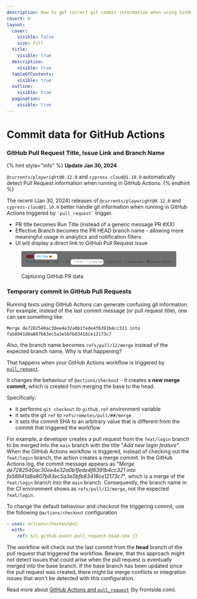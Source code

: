 ```yaml
---
description: How to get correct git commit information when using GitHub Actions
coverY: 0
layout:
  cover:
    visible: false
    size: full
  title:
    visible: true
  description:
    visible: true
  tableOfContents:
    visible: true
  outline:
    visible: true
  pagination:
    visible: true
---
```


# Commit data for GitHub Actions

### GitHub Pull Request Title, Issue Link and Branch Name

{% hint style="info" %}
**Update Jan 30, 2024**

`@currents/playwright@0.12.0` and `cypress-cloud@1.10.0` automatically detect Pull Request information when running in GitHub Actions.
{% endhint %}

The recent (Jan 30, 2024) releases of `@currents/playwright@0.12.0` and `cypress-cloud@1.10.0` better handle git information when running in GitHub Actions triggered by `` `pull_request` `` trigger.

* PR title becomes Run Title (instead of a generic message PR #XX)
* Effective Branch becomes the PR HEAD branch name - allowing more meaningful usage in analytics and notification filters
* UI will display a direct link to GitHub Pull Request issue

<figure><img src="../../../.gitbook/assets/currents-2024-01-30-14.57.07@2x (1).png" alt=""><figcaption><p>Capturing GitHub PR data</p></figcaption></figure>

### Temporary commit in GitHub Pull Requests

Running tests using GitHub Actions can generate confusing git information. For example, instead of the last commit message (or pull request title), one can see something like:

```
Merge de7282540ac30ee4e32a0b1fede4f6391b4cc321 into fa58941d8a807b83ec5a3e5bfb83418ce12173c7
```

Also, the branch name becomes `refs/pull/12/merge` instead of the expected branch name. Why is that happening?

That happens when your GitHub Actions workflow is triggered by [`pull_request`](https://docs.github.com/en/github-ae@latest/actions/using-workflows/events-that-trigger-workflows#pull_request).

It changes the behaviour of `@actions/checkout` - it creates a **new merge commit,** which is created from merging the base to the head.

Specifically:

* it performs `git checkout` to `github.ref` environment variable
* it sets the git `ref` to `refs/remotes/pull/##/merge`
* it sets the commit SHA to an arbitrary value that is different from the commit that triggered the workflow

For example, a developer creates a pull request from the `feat/login` branch to be merged into the `main` branch with the title "_Add new login feature_". When the GitHub Actions workflow is triggered, instead of checking out the `feat/login` branch, the action creates a merge commit. In the GitHub Actions log, the commit message appears as "_Merge de7282540ac30ee4e32a0b1fede4f6391b4cc321 into fa58941d8a807b83ec5a3e5bfb83418ce12173c7_", which is a merge of the `feat/login` branch into the `main` branch. Consequently, the branch name in the CI environment shows as `refs/pull/12/merge`, not the expected `feat/login`.

To change the default behaviour and checkout the triggering commit, use the following `@actions/checkout` configuration

```yaml
- uses: actions/checkout@v2
  with:
    ref: ${{ github.event.pull_request.head.sha }}
```

The workflow will check out the last commit from the **head** branch of the pull request that triggered the workflow. Beware, that this approach might not detect issues that could arise when the pull request is eventually merged into the base branch. If the base branch has been updated since the pull request was created, there might be merge conflicts or integration issues that won't be detected with this configuration.

Read more about [GitHub Actions and `pull_request`](https://frontside.com/blog/2020-05-26-github-actions-pull_request/) (by frontside.com).
